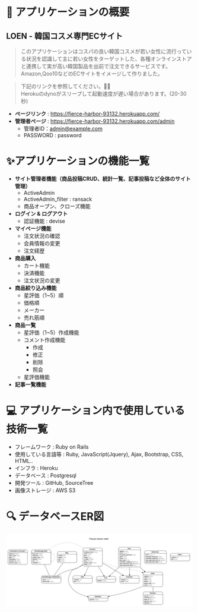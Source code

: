 
# 🔖 アプリケーションの概要

## **LOEN - 韓国コスメ専門ECサイト**

>このアプリケーションはコスパの良い韓国コスメが若い女性に流行っている状況を認識して主に若い女性をターゲットした、各種オンラインストアと連携して実が高い韓国製品を出前で注文できるサービスです。Amazon,Qoo10などのECサイトをイメージして作りました。



> 下記のリンクを参照してください。🙇‍♂️  
> Herokuのdynoがスリープして起動速度が遅い場合があります。(20-30秒)  

- **ページリンク** : https://fierce-harbor-93132.herokuapp.com/
- **管理者ページ** : https://fierce-harbor-93132.herokuapp.com/admin
  - 管理者ID：admin@example.com
  - PASSWORD : password

# ✨アプリケーションの機能一覧

- **サイト管理者機能（商品投稿CRUD、統計一覧、記事投稿など全体のサイト管理）**
  - ActiveAdmin
  - ActiveAdmin_filter : ransack
  - 商品オープン、クローズ機能
- **ログイン & ログアウト**
  - 認証機能 : devise
- **マイページ機能**
  - 注文状況の確認
  - 会員情報の変更
  - 注文経歴
- **商品購入**
  - カート機能
  - 決済機能
  - 注文状況の変更
- **商品絞り込み機能**
  - 星評価（1~5）順
  - 価格順
  - メーカー
  - 売れ筋順
- **商品一覧**
  - 星評価（1~5）作成機能
  - コメント作成機能
    - 作成 
    - 修正
    - 削除
    - 照会
  - 星評価機能
- **記事一覧機能**

# 💻 アプリケーション内で使用している技術一覧

- フレームワーク : Ruby on Rails
- 使用している言語等 : Ruby, JavaScript(Jquery), Ajax, Bootstrap, CSS, HTML..
- インフラ : Heroku
- データベース : Postgresql
- 開発ツール : GitHub, SourceTree
- 画像ストレージ : AWS S3

# 🔍 データベースER図

![loen_Data](./app/assets/images/loen_erd.png)
